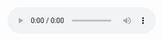 <audio controls>
  <source src="https://raw.githubusercontent.com/Teddy-com/FixedClients/main/Assets/Der%20Neger.mp3" type="audio/mpeg">
  Your browser does not support the audio element.
</audio>
